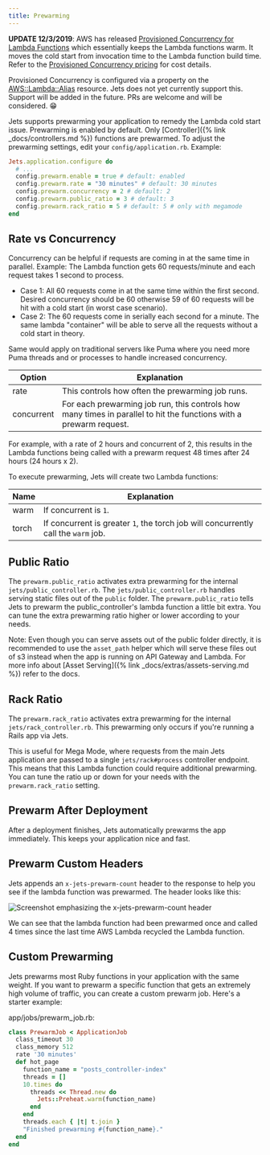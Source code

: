 ```yaml
---
title: Prewarming
---
```


**UPDATE 12/3/2019**: AWS has released [Provisioned Concurrency for Lambda Functions](https://aws.amazon.com/blogs/aws/new-provisioned-concurrency-for-lambda-functions/) which essentially keeps the Lambda functions warm. It moves the cold start from invocation time to the Lambda function build time. Refer to the [Provisioned Concurrency pricing](https://aws.amazon.com/lambda/pricing/) for cost details.

Provisioned Concurrency is configured via a property on the [AWS::Lambda::Alias](https://docs.aws.amazon.com/AWSCloudFormation/latest/UserGuide/aws-properties-lambda-alias-provisionedconcurrencyconfiguration.html) resource. Jets does not yet currently support this.  Support will be added in the future. PRs are welcome and will be considered. 😁

Jets supports prewarming your application to remedy the Lambda cold start issue.  Prewarming is enabled by default.  Only [Controller]({% link _docs/controllers.md %}) functions are prewarmed. To adjust the prewarming settings, edit your `config/application.rb`. Example:

```ruby
Jets.application.configure do
  # ...
  config.prewarm.enable = true # default: enabled
  config.prewarm.rate = "30 minutes" # default: 30 minutes
  config.prewarm.concurrency = 2 # default: 2
  config.prewarm.public_ratio = 3 # default: 3
  config.prewarm.rack_ratio = 5 # default: 5 # only with megamode
end
```

## Rate vs Concurrency

Concurrency can be helpful if requests are coming in at the same time in parallel. Example: The Lambda function gets 60 requests/minute and each request takes 1 second to process.

* Case 1: All 60 requests come in at the same time within the first second. Desired concurrency should be 60 otherwise 59 of 60 requests will be hit with a cold start (in worst case scenario).
* Case 2: The 60 requests come in serially each second for a minute. The same lambda "container" will be able to serve all the requests without a cold start in theory.

Same would apply on traditional servers like Puma where you need more Puma threads and or processes to handle increased concurrency.

Option | Explanation
--- | ---
rate | This controls how often the prewarming job runs.
concurrent | For each prewarming job run, this controls how many times in parallel to hit the functions with a prewarm request.

For example, with a rate of 2 hours and concurrent of 2, this results in the Lambda functions being called with a prewarm request 48 times after 24 hours (24 hours x 2).

To execute prewarming, Jets will create two Lambda functions:

Name | Explanation
--- | ---
warm | If concurrent is `1`.
torch | If concurrent is greater `1`, the torch job will concurrently call the `warm` job.

## Public Ratio

The `prewarm.public_ratio` activates extra prewarming for the internal `jets/public_controller.rb`.  The `jets/public_controller.rb` handles serving static files out of the `public` folder. The `prewarm.public_ratio` tells Jets to prewarm the public_controller's lambda function a little bit extra. You can tune the extra prewarming ratio higher or lower according to your needs.

Note: Even though you can serve assets out of the public folder directly, it is recommended to use the `asset_path` helper which will serve these files out of s3 instead when the app is running on API Gateway and Lambda.  For more info about [Asset Serving]({% link _docs/extras/assets-serving.md %}) refer to the docs.

## Rack Ratio

The `prewarm.rack_ratio` activates extra prewarming for the internal `jets/rack_controller.rb`.  This prewarming only occurs if you're running a Rails app via Jets.

This is useful for Mega Mode, where requests from the main Jets application are passed to a single `jets/rack#process` controller endpoint. This means that this Lambda function could require additional prewarming. You can tune the ratio up or down for your needs with the `prewarm.rack_ratio` setting.

## Prewarm After Deployment

After a deployment finishes, Jets automatically prewarms the app immediately.  This keeps your application nice and fast.

## Prewarm Custom Headers

Jets appends an `x-jets-prewarm-count` header to the response to help you see if the lambda function was prewarmed. The header looks like this:

![Screenshot emphasizing the x-jets-prewarm-count header](/img/docs/prewarm-header.png)

We can see that the lambda function had been prewarmed once and called 4 times since the last time AWS Lambda recycled the Lambda function.

## Custom Prewarming

Jets prewarms most Ruby functions in your application with the same weight. If you want to prewarm a specific function that gets an extremely high volume of traffic, you can create a custom prewarm job.  Here's a starter example:

app/jobs/prewarm_job.rb:

```ruby
class PrewarmJob < ApplicationJob
  class_timeout 30
  class_memory 512
  rate '30 minutes'
  def hot_page
    function_name = "posts_controller-index"
    threads = []
    10.times do
      threads << Thread.new do
        Jets::Preheat.warm(function_name)
      end
    end
    threads.each { |t| t.join }
    "Finished prewarming #{function_name}."
  end
end
```

